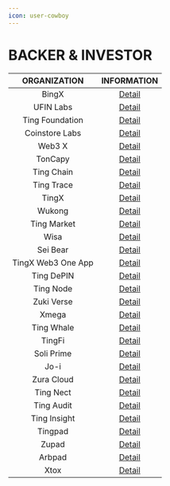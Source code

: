 ```yaml
---
icon: user-cowboy
---
```


# BACKER & INVESTOR

|    ORGANIZATION    |                                INFORMATION                               |
| :----------------: | :----------------------------------------------------------------------: |
|        BingX       |                       [Detail](https://bingx.com/)                       |
|      UFIN Labs     |                        [Detail](https://ufin.org/)                       |
|   Ting Foundation  |                   [Detail](https://tingfoundation.com/)                  |
|   Coinstore Labs   |                   [Detail](https://www.coinstore.com/)                   |
|       Web3 X       |                    [Detail](https://www.w3x.network/)                    |
|       TonCapy      |                    [Detail](https://www.toncapy.com/)                    |
|     Ting Chain     |                   [Detail](https://docs.tingchain.org/)                  |
|     Ting Trace     |             [Detail](https://tingtrace.gitbook.io/tingtrace/)            |
|        TingX       |                     [Detail](https://docs.tingx.org/)                    |
|       Wukong       |                    [Detail](https://wkgame.gitbook.io)                   |
|     Ting Market    |                     [Detail](https://tingmarket.com/)                    |
|        Wisa        |              [Detail](https://vonic-software-1.gitbook.io/)              |
|      Sei Bear      |                   [Detail](https://seibear.gitbook.io/)                  |
| TingX Web3 One App |                    [Detail](https://tingx.gitbook.io/)                   |
|     Ting DePIN     |                   [Detail](https://docs.tingdepin.com)                   |
|      Ting Node     |                   [Detail](https://docs.tingnode.com/)                   |
|     Zuki Verse     |                  [Detail](https://zukiverse.gitbook.io)                  |
|        Xmega       |                     [Detail](https://wiki.xmega.io/)                     |
|     Ting Whale     |                 [Detail](https://ting-whales.gitbook.io)                 |
|       TingFi       |                    [Detail](https://tingfi.gitbook.io)                   |
|     Soli Prime     |                   [Detail](https://docs.soliprime.com/)                  |
|        Jo-i        | [Detail](https://zupad.gitbook.io/zupad_launchpad/presale/document/jo-i) |
|     Zura Cloud     |                   [Detail](https://docs.zuracloud.com)                   |
|      Ting Nect     |                   [Detail](https://docs.tingnect.com/)                   |
|     Ting Audit     |                   [Detail](https://docs.tingaudit.org/)                  |
|    Ting Insight    |                 [Detail](https://tinginsight.gitbook.io)                 |
|       Tingpad      |                      [Detail](https://tingpad.app/)                      |
|        Zupad       |                     [Detail](https://www.zupad.org/)                     |
|       Arbpad       |                   [Detail](https://arbpad-1.gitbook.io)                  |
|        Xtox        |                  [Detail](https://xtox.gitbook.io/xtox)                  |
